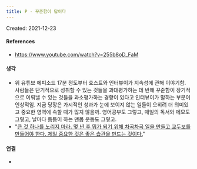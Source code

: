```yaml
---
title: P - 꾸준함이 답이다
---
```


Created: 2021-12-23

>

#### References
- https://www.youtube.com/watch?v=255b8oD_FaM

#### 생각
- 위 유튜브 에피소드 17분 정도부터 호스트와 인터뷰이가 지속성에 관해 이야기함. 사람들은 단기적으로 성취할 수 있는 것들을 과대평가하는 데 반해 꾸준함이 장기적으로 이뤄낼 수 있는 것들을 과소평가하는 경향이 있다고 인터뷰이가 말하는 부분이 인상적임. 지금 당장은 가시적인 성과가 눈에 보이지 않는 일들이 오히려 더 의미있고 중요한 영역에 속할 때가 많지 않을까. 영어공부도 그렇고, 매일의 독서와 메모도 그렇고, 날마다 틈틈이 하는 맨몸 운동도 그렇고. 
- "[큰 것 하나를 노리지 마라. 몇 년 후 뭐가 되기 위해 차곡차곡 일을 만들고 교두보를 만들어야 한다. 제일 중요한 것은 좋은 습관을 만드는 것이다.](https://slowdive14.tistory.com/1299259)"

#### 연결
- 